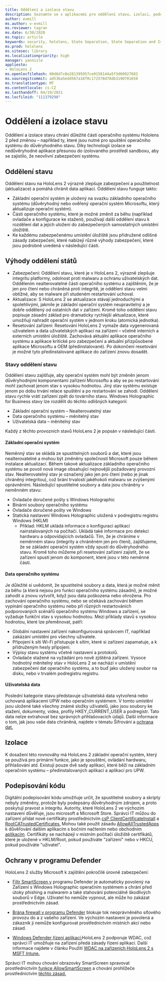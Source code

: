 ```yaml
---
title: Oddělení a izolace stavu
description: Seznamte se s aplikacemi pro oddělení stavu, izolaci, podepisování kódu a defender na zařízení s hybridní realitou HoloLens 2.
author: evmill
ms.author: v-evmill
ms.reviewer: tagran
ms.date: 6/30/2020
ms.topic: article
keywords: security, hololens, State Separation, State Separation and Isolation, hololens 2, hololens2 security, security overview, security architecture, architecture, hololens 2 architecture
ms.prod: hololens
ms.sitesec: library
ms.localizationpriority: high
manager: yannisle
appliesto:
- HoloLens 2
ms.openlocfilehash: 60d6d7c0e281395957ce9158144a5f3d60927682
ms.sourcegitcommit: ad53ba5edd567a18f0c172578d78db3190701650
ms.translationtype: MT
ms.contentlocale: cs-CZ
ms.lasthandoff: 04/19/2021
ms.locfileid: "111379298"
---
```

# <a name="state-separation-and-isolation"></a>Oddělení a izolace stavu

Oddělení a izolace stavu chrání důležité části operačního systému Hololens 2 před změnou – například ty, které jsou nutné pro spuštění operačního systému do důvěryhodného stavu. Díky technologii izolace se nedůvěryhodné aplikace přesunou do izolovaného prostředí sandboxu, aby se zajistilo, že neovlivní zabezpečení systému.

## <a name="state-separation"></a>Oddělení stavu

Oddělení stavu na HoloLens 2 výrazně zlepšuje zabezpečení a použitelnost (aktualizace) a pomáhá chránit data aplikací.  Oddělení stavu funguje takto:
  * Základní operační systém je uložený na svazku základního operačního systému (důvěryhodný nebo ověřený operační systém Microsoftu, který aktualizuje operační systém).
  * Části operačního systému, které je možné změnit za běhu (například ovladače a konfigurace ke stažení), používají další oddělení stavu k rozdělení dat a jejich uložení do zabezpečených samostatných umístění úložiště.
  * Ke každému zabezpečenému umístění úložiště jsou přidružené odlišné zásady zabezpečení, které nabízejí různé výhody zabezpečení, které jsou podrobně uvedená v následující části.

## <a name="state-separation-benefits"></a>Výhody oddělení států

  * Zabezpečení: Oddělení stavu, které je v HoloLens 2, výrazně zlepšuje integritu platformy, odolnost proti malwaru a ochranu uživatelských dat. Oddělením nealterovatelné části operačního systému a zajištěním, že je jen pro čtení nebo chráněná proti integritě, je oddělení stavu velmi obtížné, aby se malware při studeném restartování uchoval. 
  * Aktualizace: S HoloLens 2 se aktualizace stávají jednoduchými a spolehlivými, jakmile je základní operační systém neupravitelný a je dobře oddělený od ostatních dat v zařízení.  Kromě toho oddělení stavu popisuje zásadní základ pro dramaticky rychlejší aktualizace, které umožňují nahradit operační systém v jednom kroku (atomická jednotka).
  * Resetování zařízení: Resetování HoloLens 2 vymaže data vygenerovaná uživatelem a data uživatelských aplikací na zařízení – včetně interních a externích umístění úložiště. Zachovává aktuální aplikace operačního systému a aplikace kritické pro zabezpečení a aktuální přizpůsobené aplikace Microsoftu a OEM (předinstalované). Po dokončení resetování je možné tyto předinstalované aplikace do zařízení znovu dosadět.

### <a name="state-separation-states"></a>Stavy oddělení stavu

Oddělení stavu zajišťuje, aby operační systém mohl být změněn jenom důvěryhodnými komponentami zařízení Microsoftu a aby se po restartování mohl zachovat jenom stav s vysokou hodnotou. Jiný stav systému existuje jenom po dobu trvání relace spuštění a po restartování se zahodí. Oddělení stavu rychle vrátí zařízení zpět do továrního stavu. Windows Holographic for Business stavy lze rozdělit do těchto odlišných kategorií:
  * Základní operační systém – Nealterovatelný stav
  * Data operačního systému – měnitelný stav 
  * Uživatelská data – měnitelný stav

Každý z těchto provozních stavů HoloLens 2 je popsán v následující části.

#### <a name="core-operating-system"></a>Základní operační systém

Neměnný stav se skládá ze spustitelných souborů a dat, které jsou nealterovatelné a mohou být změněny společností Microsoft pouze během instalace aktualizací. Během takové aktualizace základního operačního systému se povolí nová image obsahující nejnovější požadovaný provozní stav.
Nealterovatelný stav je označený jako jen pro čtení (nebo je jinak chráněný integritou), což brání trvalosti jakéhokoli malwaru se zvýšenými oprávněními. Následující spustitelné soubory a data jsou chráněny v neměnném stavu:
  * Ovladače doručené pošty s Windows Holographic
  * Binární soubory operačního systému
  * Ovladače doručené pošty ve Windows
  * Statická nastavení Windows Holographic uložená v podregistru registru Windows (HKLM)
    * Příklad: HKLM ukládá informace o konfiguraci aplikací nainstalovaných na počítači. Ukládá také informace pro detekci hardwaru a odpovídajících ovladačů.
Tím, že je chráníme v neměnném stavu (integrity a chráněném jen pro čtení), zajišťujeme, že se základní operační systém vždy spustí do důvěryhodného stavu. Kromě toho můžeme při resetování zařízení zajistit, že se zařízení spustí jenom do komponent, které jsou v této neměnné části. 

#### <a name="operating-system-data"></a>Data operačního systému 

Je důležité si uvědomit, že spustitelné soubory a data, která je možné měnit za běhu (a která nejsou pro funkci operačního systému zásadní), je možné zahodit a znovu vytvořit, když jsou data poškozena nebo ohrožena. Pro zachování operačního systému, nebo se očekává zachování během vypínání operačního systému nebo při různých restartováních podporovaných scénářů operačního systému Windows a zařízení, se vyžaduje funkční stav s vysokou hodnotou. Mezi příklady stavů s vysokou hodnotou, které lze přeměnovat, patří:
  * Globální nastavení zařízení nakonfigurovaná správcem IT, například zakázání umístění pro všechny uživatele.
  * Připojení k síti Wi-Fi přistupuje k sítím, které si zařízení zapamatuje, a k přidruženým hesly připojení.
  * Výpisy stavu systému včetně nastavení a protokolů.
  * Ovladače stažené na vyžádání pro nově zjištěná zařízení.
Vysoce hodnotný měnitelný stav v HoloLens 2 se nachází v umístění zabezpečení dat operačního systému, a to buď jako uložený soubor na disku, nebo v trvalém podregistru registru.

#### <a name="user-data"></a>Uživatelská data

Poslední kategorie stavu představuje uživatelská data vytvořená nebo uchovaná aplikacemi UPW nebo operačním systémem. V tomto umístění jsou uložené také všechny známé složky uživatelů, jako jsou soubory ke stažení, dokumenty, videa, profily HKEY_CURRENT_USER a podregistr. Tato data nelze extrahovat bez správných přihlašovacích údajů. Další informace o tom, jak jsou vaše data chráněná, najdete v tématu Šifrování a [ochrana dat.](security-encryption-data-protection.md)

##  <a name="isolation"></a>Izolace

K dosažení této rovnováhy má HoloLens 2 základní operační systém, který se používá pro primární funkce, jako je spouštění, ovládání hardwaru, přihlašování atd. Existují pouze dvě sady aplikací, které běží na základním operačním systému – předinstalovaných aplikací a aplikací pro UPW.

## <a name="code-signing"></a>Podepisování kódu

Digitální podepisování kódu umožňuje určit, že spustitelné soubory a skripty nebyly změněny, protože byly podepsány důvěryhodným zdrojem, a proto poskytují pravost a integritu. Autority, které HoloLens 2 ve výchozím nastavení důvěřuje, jsou microsoft a Microsoft Store. Správci IT můžou do zařízení přidat nové certifikáty prostřednictvím [csP ClientCertificateInstall](https://docs.microsoft.com/windows/client-management/mdm/clientcertificateinstall-csp) a [RootCATrustedCertificates.](https://docs.microsoft.com/windows/client-management/mdm/rootcacertificates-csp) Mohou také použít zásadu [AllowAllTrustedApps](https://docs.microsoft.com/windows/client-management/mdm/policy-csp-applicationmanagement#applicationmanagement-allowalltrustedapps) k důvěřování dalším aplikacím s bočním načtením nebo obchodním [aplikacím](https://docs.microsoft.com/intune/apps/lob-apps-windows). Certifikáty se nacházejí v místním počítači úložiště certifikátů, které je uložené v HKLM/Root, pokud používáte "zařízení" nebo v HKCU, pokud používáte "uživatel".

## <a name="defender-protections"></a>Ochrany v programu Defender
HoloLens 2 služby Microsoft k zajištění pokročilé úrovně zabezpečení:

* [Filtr SmartScreen v](https://docs.microsoft.com/windows/security/threat-protection/microsoft-defender-smartscreen/microsoft-defender-smartscreen-overview) programu Defender je automaticky povolený na Zařízení s Windows Holographic operačním systémem a chrání před útoky phishing a malwarem a také stahování potenciálně škodlivých souborů v Edge. Uživatel ho nemůže vypnout, ale může ho zakázat prostřednictvím zásad.

* [Brána firewall v programu Defender](https://docs.microsoft.com/windows/security/threat-protection/windows-firewall/windows-firewall-with-advanced-security) blokuje tok neoprávněného síťového provozu do a z vašeho zařízení. Ve výchozím nastavení je povolená a zákazník ji nemůže konfigurovat prostřednictvím místních akcí nebo zásad. 

* [Windows Defender řízení aplikací:](https://docs.microsoft.com/windows/security/threat-protection/windows-defender-application-control/wdac-and-applocker-overview)HoloLens 2 podporuje WDAC, což správci IT umožňuje na zařízení předá zásady řízení aplikací. Další informace najdete v článku Použití [WDAC na zařízeních HoloLens 2 s MSFT Intune.](https://docs.microsoft.com/mem/intune/configuration/custom-profile-hololens) 

Správci IT mohou chování obrazovky SmartScreen spravovat prostřednictvím [funkce AllowSmartScreen](https://docs.microsoft.com/windows/client-management/mdm/policy-csp-browser#browser-allowsmartscreen) a chování prohlížeče prostřednictvím [těchto zásad.](https://docs.microsoft.com/windows/client-management/mdm/policy-csps-supported-by-hololens2) 


